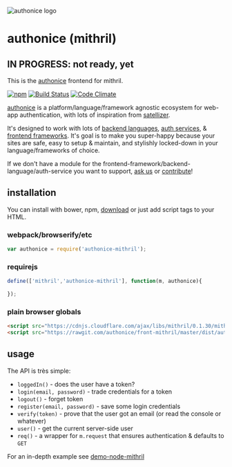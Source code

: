 ![authonice logo][logo]

# authonice (mithril)

## IN PROGRESS: not ready, yet

This is the [authonice](http://authonice.github.io) frontend for mithril.

[![npm](https://nodei.co/npm/authonice-mithril.png)](https://www.npmjs.com/package/authonice-mithril)
[![Build Status](https://travis-ci.org/authonice/front-mithril.svg?branch=master)](https://travis-ci.org/authonice/front-mithril)
[![Code Climate](https://codeclimate.com/github/authonice/front-mithril/badges/gpa.svg)](https://codeclimate.com/github/authonice/front-mithril)

[authonice](http://authonice.github.io) is a platform/language/framework agnostic ecosystem for web-app authentication, with lots of inspiration from [satellizer](https://github.com/sahat/satellizer).

It's designed to work with lots of [backend languages](http://authonice.github.io/backends), [auth services](http://authonice.github.io/services), & [frontend frameworks](http://authonice.github.io/frontends). It's goal is to make you super-happy because your sites are safe, easy to setup & maintain, and stylishly locked-down in your language/frameworks of choice.

If we don't have a module for the frontend-framework/backend-language/auth-service you want to support, [ask us](https://github.com/authonice/authonice.github.io/issues/new?title=Request:%20&labels=request) or [contribute](http://authonice.github.io/contribute)!


## installation

You can install with bower, npm, [download](https://github.com/authonice/front-mithril/archive/master.zip) or just add script tags to your HTML.


### webpack/browserify/etc

```js
var authonice = require('authonice-mithril');
```

### requirejs

```js
define(['mithril','authonice-mithril'], function(m, authonice){
  
});
```

### plain browser globals
```html
<script src="https://cdnjs.cloudflare.com/ajax/libs/mithril/0.1.30/mithril.min.js"></script>
<script src="https://rawgit.com/authonice/front-mithril/master/dist/authonice-mithril.min.js"></script>
```

## usage


The API is très simple:

- `loggedIn()` - does the user have a token?
- `login(email, password)` - trade credentials for a token
- `logout()` - forget token
- `register(email, password)` - save some login credentials
- `verify(token)` - prove that the user got an email (or read the console or whatever)
- `user()` - get the current server-side user
- `req()` - a wrapper for `m.request` that ensures authentication & defaults to `GET`

For an in-depth example see [demo-node-mithril](https://github.com/authonice/demo-node-mithril)

[logo]: http://authonice.github.io/logo.png
